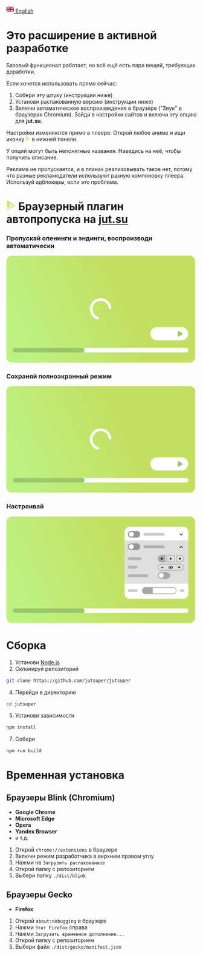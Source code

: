 [<img src="assets/flag/gb.svg" alt="GB Flag" width="20"/> English](README.md)

# Это расширение в активной разработке
Базовый функционал работает,
но всё ещё есть пара вещей, требующих доработки.

Если хочется использовать прямо сейчас:
1. Собери эту штуку (инструкции ниже)
2. Установи распакованную версию (инструкции ниже)
3. Включи автоматическое воспроизведение в браузере ("Звук" в браузерах Chromium).
Зайди в настройки сайтов и включи эту опцию для **jut.su**.

Настройки изменяются прямо в плеере.
Открой любое аниме и ищи иконку
<picture><img src="src/assets/logo/square-green-48.svg" width="12" /></picture>
в нижней панели.

У опций могут быть непонятные названия.
Наведись на неё, чтобы получить описание.

Реклама не пропускается,
и в планах реализовывать такое нет,
потому что разные рекламодатели используют
разную компоновку плеера.
Используй адблокеры, если это проблема.

# <picture><img src="src/assets/logo/square-green-48.svg" width="25" /></picture> Браузерный плагин автопропуска на [jut.su](https://jut.su/)


### Пропускай опенинги и эндинги, воспроизводи автоматически
<picture>
  <p align="left">
    <img
      src="assets/showcase/autoskip-element.svg"
      width="500px"
      alt="Анимация пропуска опенингов и эндингов с автоматическим воспроизведением"
    />
  </p>
</picture>

### Сохраняй полноэкранный режим
<picture>
  <p align="left">
    <img
      src="assets/showcase/persistent-fullscreen-element.svg"
      width="500px"
      alt="Анимация сохранения полноэкранного режима"
    />
  </p>
</picture>

### Настраивай
<picture>
  <p align="left">
    <img
      src="assets/showcase/change-preferences-element.svg"
      width="500px"
      alt="Анимация настройки"
    />
  </p>
</picture>

# Сборка
1. Установи [Node.js](https://nodejs.org/en/download)
2. Склонируй репозиторий
```bash
git clone https://github.com/jutsuper/jutsuper
```
4. Перейди в директорию
```bash
cd jutsuper
```
5. Установи зависимости
```bash
npm install
```
7. Собери
```bash
npm run build
```

# Временная установка
## Браузеры Blink (Chromium)
- **Google Chrome**
- **Microsoft Edge**
- **Opera**
- **Yandex Browser**
- и т.д.

1. Открой `chrome://extensions` в браузере
2. Включи режим разработчика в верхнем правом углу
3. Нажми на `Загрузить распакованное`
4. Открой папку с репозиторием
5. Выбери папку `./dist/blink`

## Браузеры Gecko
- **Firefox**

1. Открой `about:debugging` в браузере
2. Нажми `Этот Firefox` справа
3. Нажми `Загрузить временное дополнение...`
4. Открой папку с репозиторием
5. Выбери файл `./dist/gecko/manifest.json`
